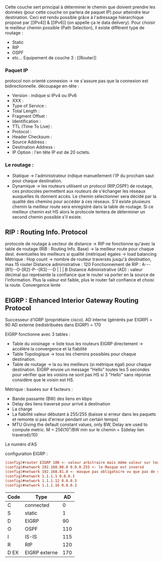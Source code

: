 Cette couche sert principal à déterminer le chemin que doivent prendre les données (pour cette couche on parlera de paquet IP) pour atteindre leur destination. Ceci est rendu possible grâce à l'adressage hiérarchique proposé par [[IPv4]] & [[IPv6]] (on appelle ça le data delivery). Pour choisir le meilleur chemin possible (Path Selection), il existe différent type de routage :
- Static
- RIP
- OSPF
- etc...
Equipement de couche 3 : [[Router]]
### Paquet IP
protocol non orienté connexion -> ne s'assure pas que la connexion est bidirectionnelle.
découpage en-tête :
- Version : indique si IPv4 ou IPv6
- XXX :
- Type of Service : 
- Total Length : 
- Fragment Offset :
- Identification :
- TTL (Time To Live) :
- Protocol :
- Header Checksum :
- Source Address :
- Destination Address :
- IP Option :
l'en tête IP est de 20 octets.

### Le routage :
- Statique -> l'administrateur indique manuellement l'IP du prochain saut pour chaque destination.
- Dynamique -> les routeurs utilisent un protocol (RIP,OSPF) de routage, ces protocoles permettent aux routeurs de s'échanger les réseaux auxquelles ils donnent accès. Le chemin sélectionner sera décidé par la qualité des chemins pour accéder à ces réseaux. S'il existe plusieurs chemin la meilleur route sera enregistré dans la table de routage. Si ce meilleur chemin est HS alors le protocole tentera de déterminer un second chemin possible s'il existe.
## RIP : Routing Info. Protocol
protocole de routage à vecteur de distance -> RIP ne fonctionne qu'avec la table de routage (RIB : Routing Info. Base) -> la meilleur route pour chaque dest. éventuelles les meilleurs si qualité (métrique) égales -> load balancing
Métrique : Hop count -> nombre de routeur traversés jusqu'à destination, max 15 router
Distance administrative : 120
Fonctionnement de RIP :
A---[R1]--O-[R2]-P--[R3]---D 
     |             |            |             B
Distance Administrative (AD) : valeur décimal qui représente la confiance que le router va porter en la source de l'information.
Plus la valeur est faible, plus le router fait confiance et choisi la route. Convergence lente

## EIGRP : Enhanced Interior Gateway Routing Protocol
Successeur d'IGRP (propriétaire cisco). AD interne (générés par EIGRP)  = 90
AD externe (redistribuées dans EIGRP) = 170

EIGRP fonctionne avec 3 tables :
- Table du voisinage -> liste tous les routeurs EIGRP directement -> accélère la convergence et la fiabilité
- Table Topologique -> tous les chemins possibles pour chaque destination.
- Table de routage -> la ou les meilleurs (si métrique égal) pour chaque destination.
EIGRP envoie un message "Hello" toutes les 5 secondes pour vérifier que les voisins ne sont pas HS si 3 "Hello" sans réponse considère que le voisin est HS.

Métrique : basées sur 4 facteurs : 
- Bande passante (BW) des liens en kbps
- Delay des liens traversé pour arrivé à destination
- La charge
- La fiabilité valeur débutant à 255/255 (baisse si erreur dans les paquets et remonte si  pas d'erreur pendant un certain temps)
- MTU
Giving the default constant values, only BW, Delay are used to compute metric.
M = 256(10⁷/BW min sur le chemin + S(delay lien traversé)/10)

Le numéro d'AS

configuration EIGRP : 
```cfg
(config)#router EIGRP 100 <- valeur arbitraire mais même valeur sur tous les routeurs de l'AS
(config)#network 192.168.80.0 0.0.0.255 <- le Masque est inversé
(config)#network 192.168.81.0 <- masque pas obligatoire vu que pas de subnetting
(config)#network 1.1.1.1 0.0.0.3
(config)#network 1.1.1.12 0.0.0.3
(config)#network 1.1.1.16 0.0.0.3
```

| Code | Type          | AD  |
| ---- | ------------- | --- |
| C    | connected     | 0   |
| S    | static        | 1   |
| D    | EIGRP         | 90  |
| O    | OSPF          | 110 |
| I    | IS-IS         | 115 |
| R    | RIP           | 120 |
| D EX | EIGRP externe | 170 |

